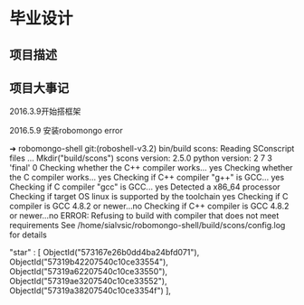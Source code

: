 # 毕业设计

## 项目描述

## 项目大事记

2016.3.9开始搭框架



2016.5.9 安装robomongo error

➜  robomongo-shell git:(roboshell-v3.2) bin/build
scons: Reading SConscript files ...
Mkdir("build/scons")
scons version: 2.5.0
python version: 2 7 3 'final' 0
Checking whether the C++ compiler works... yes
Checking whether the C compiler works... yes
Checking if C++ compiler "g++" is GCC... yes
Checking if C compiler "gcc" is GCC... yes
Detected a x86_64 processor
Checking if target OS linux is supported by the toolchain yes
Checking if C compiler is GCC 4.8.2 or newer...no
Checking if C++ compiler is GCC 4.8.2 or newer...no
ERROR: Refusing to build with compiler that does not meet requirements
See /home/sialvsic/robomongo-shell/build/scons/config.log for details


"star" : [
        ObjectId("573167e26b0dd4ba24bfd071"),
        ObjectId("57319b42207540c10ce33554"),
        ObjectId("57319a62207540c10ce33550"),
        ObjectId("57319ae3207540c10ce33552"),
        ObjectId("57319a38207540c10ce3354f")
    ],
